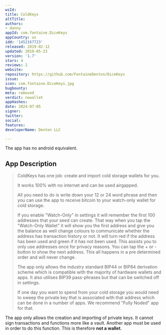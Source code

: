 ```yaml
---
wsId: 
title: ColdKeys
altTitle: 
authors:
- danny
appId: com.fontaine.DiceKeys
appCountry: us
idd: '1452167723'
released: 2019-02-12
updated: 2019-05-23
version: '1.7'
stars: 4
reviews: 2
website: 
repository: https://github.com/FontaineDenton/DiceKeys
issue: 
icon: com.fontaine.DiceKeys.jpg
bugbounty: 
meta: removed
verdict: nowallet
appHashes: 
date: 2024-07-05
signer: 
twitter: 
social: 
features: 
developerName: Denton LLC

---
```


The app has no android equivalent.

## App Description

> ColdKeys has one job: create and import cold storage wallets for you.
>
> It works 100% with no internet and can be used airgapped.
>
> All you need to do is write down your 12 or 24 word phrase and then you can use the app to receive bitcoin to your watch-only wallet for cold storage.
>
> If you enable "Watch-Only" in settings it will remember the first 100 addresses that your seed can create. That way when you tap the "Watch-Only Wallet" it will show you the first address and give you the balance as well change colours to communicate whether the address has transaction history or not. It will turn red if the address has been used and green if it has not been used. This assists you to only use addresses once for privacy reasons. You can tap the + or - button to show the next address. This all happens in a pre determined order and will never change.
>
> The app only allows the industry standard BIP44 or BIP84 derivation scheme which is compatible with the majority of hardware wallets and apps. It also utilises BIP39 pass-phrases but that can be switched off in settings.
>
> If one day you want to spend from your cold storage you would need to sweep the private key that is associated with that address which can be done in a number of apps. We recommend "Fully Noded" app for that.

The app only allows the creation and importing of private keys. It cannot sign transactions and functions more like a vault. Another app must be used in order to do this function. This is therefore **not a wallet**.
